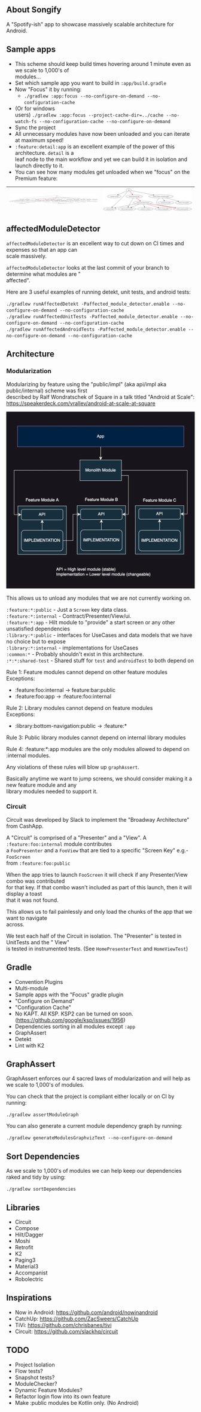 ## About Songify

A "Spotify-ish" app to showcase massively scalable architecture for Android.

## Sample apps

- This scheme should keep build times hovering around 1 minute even as we scale to 1,000's of  
  modules...
- Set which sample app you want to build in `:app/build.gradle`
- Now "Focus" it by running:
    - `./gradlew :app:focus --no-configure-on-demand --no-configuration-cache`
- (Or for windows  
  users) `./gradlew :app:focus --project-cache-dir=../cache --no-watch-fs --no-configuration-cache --no-configure-on-demand`
- Sync the project
- All unnecessary modules have now been unloaded and you can iterate at maximum speed!
- `:feature:detail:app` is an excellent example of the power of this architecture. `detail` is a  
  leaf node to the main workflow and yet we can build it in isolation and launch directly to it.
- You can see how many modules get unloaded when we "focus" on the Premium feature:

| ![](images/all.png) | ![](images/premium.png) |
|---------------------|-------------------------|

## affectedModuleDetector

`affectedModuleDetector` is an excellent way to cut down on CI times and expenses so that an app
can  
scale massively.

`affectedModuleDetector` looks at the last commit of your branch to determine what modules are "  
affected".

Here are 3 useful examples of running detekt, unit tests, and android tests:

`./gradlew runAffectedDetekt -Paffected_module_detector.enable --no-configure-on-demand --no-configuration-cache`  
`./gradlew runAffectedUnitTests -Paffected_module_detector.enable --no-configure-on-demand --no-configuration-cache`  
`./gradlew runAffectedAndroidTests -Paffected_module_detector.enable --no-configure-on-demand --no-configuration-cache`

## Architecture

### Modularization

Modularizing by feature using the "public/impl" (aka api/impl aka public/internal) scheme was
first  
described by Ralf Wondratschek of Square in a talk titled "Android at Scale":  
https://speakerdeck.com/vrallev/android-at-scale-at-square

![](images/api-impl.png)

This allows us to unload any modules that we are not currently working on.

`:feature:*:public` - Just a `Screen` key data class.  
`:feature:*:internal` - Contract/Presenter/View/ui.  
`:feature:*:app` - Hilt module to "provide" a start screen or any other unsatisfied dependencies  
`:library:*:public` - interfaces for UseCases and data models that we have no choice but to expose  
`:library:*:internal` - implementations for UseCases  
`:common:*` - Probably shouldn't exist in this architecture.  
`:*:*:shared-test` - Shared stuff for `test` and `androidTest` to both depend on

Rule 1: Feature modules cannot depend on other feature modules  
Exceptions:

- :feature:foo:internal -> feature:bar:public
- :feature:foo:app -> :feature:foo:internal

Rule 2: Library modules cannot depend on feature modules  
Exceptions:

- :library:bottom-navigation:public -> :feature:*

Rule 3: Public library modules cannot depend on internal library modules

Rule 4: :feature:*:app modules are the only modules allowed to depend on :internal modules.

Any violations of these rules will blow up `graphAssert`.

Basically anytime we want to jump screens, we should consider making it a new feature module and
any  
library modules needed to support it.

### Circuit

Circuit was developed by Slack to implement the "Broadway Architecture" from CashApp.

A "Circuit" is comprised of a "Presenter" and a "View". A `:feature:foo:internal` module
contributes  
a `FooPresenter` and a `FooView` that are tied to a specific "Screen Key" e.g.- `FooScreen`  
from `:feature:foo:public`

When the app tries to launch `FooScreen` it will check if any Presenter/View combo was contributed  
for that key. If that combo wasn't included as part of this launch, then it will display a toast  
that it was not found.

This allows us to fail painlessly and only load the chunks of the app that we want to navigate  
across.

We test each half of the Circuit in isolation. The "Presenter" is tested in UnitTests and the "
View"  
is tested in instrumented tests.  (See `HomePresenterTest` and `HomeViewTest`)

## Gradle

- Convention Plugins
- Multi-module
- Sample apps with the "Focus" gradle plugin
- "Configure on Demand"
- "Configuration Cache"
- No KAPT. All KSP. KSP2 can be turned on soon. (https://github.com/google/ksp/issues/1956)
- Dependencies sorting in all modules except `:app`
- GraphAssert
- Detekt
- Lint with K2

## GraphAssert

GraphAssert enforces our 4 sacred laws of modularization and will help as we scale to 1,000's of modules.

You can check that the project is compliant either locally or on CI by running:

`./gradlew assertModuleGraph`

You can also generate a current module dependency graph by running:

`./gradlew generateModulesGraphvizText --no-configure-on-demand`

## Sort Dependencies

As we scale to 1,000's of modules we can help keep our dependencies raked and tidy by using:

`./gradlew sortDependencies`

## Libraries

- Circuit
- Compose
- Hilt/Dagger
- Moshi
- Retrofit
- K2
- Paging3
- Material3
- Accompanist
- Robolectric

## Inspirations

- Now in Android: https://github.com/android/nowinandroid
- CatchUp: https://github.com/ZacSweers/CatchUp
- TiVi: https://github.com/chrisbanes/tivi
- Circuit: https://github.com/slackhq/circuit

## TODO

- Project Isolation
- Flow tests?
- Snapshot tests?
- ModuleChecker?
- Dynamic Feature Modules?
- Refactor login flow into its own feature
- Make :public modules be Kotlin only. (No Android)
